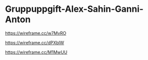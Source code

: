 # Gruppuppgift-Alex-Sahin-Ganni-Anton

https://wireframe.cc/w7MvRO

https://wireframe.cc/dPXblW

https://wireframe.cc/M1MwUU
